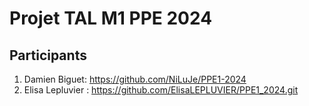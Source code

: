 # Projet TAL M1 PPE 2024

## Participants

1. Damien Biguet: https://github.com/NiLuJe/PPE1-2024
2. Elisa Lepluvier : https://github.com/ElisaLEPLUVIER/PPE1_2024.git
